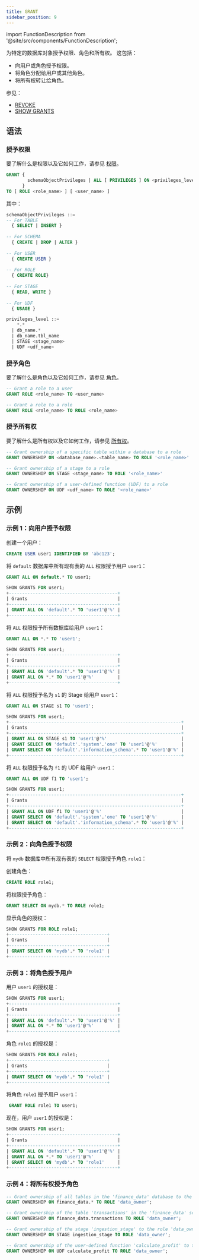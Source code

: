```yaml
---
title: GRANT
sidebar_position: 9
---
```

import FunctionDescription from '@site/src/components/FunctionDescription';

<FunctionDescription description="Introduced or updated: v1.2.275"/>

为特定的数据库对象授予权限、角色和所有权。 这包括：

- 向用户或角色授予权限。
- 将角色分配给用户或其他角色。
- 将所有权转让给角色。

参见：

- [REVOKE](11-revoke.md)
- [SHOW GRANTS](22-show-grants.md)

## 语法

### 授予权限

要了解什么是权限以及它如何工作，请参见 [权限](/guides/security/access-control/privileges)。

```sql
GRANT { 
        schemaObjectPrivileges | ALL [ PRIVILEGES ] ON <privileges_level>
      }
TO [ ROLE <role_name> ] [ <user_name> ]
```

其中：

```sql
schemaObjectPrivileges ::=
-- For TABLE
  { SELECT | INSERT }
  
-- For SCHEMA
  { CREATE | DROP | ALTER }
  
-- For USER
  { CREATE USER }
  
-- For ROLE
  { CREATE ROLE}
  
-- For STAGE
  { READ, WRITE }
           
-- For UDF
  { USAGE }
```

```sql
privileges_level ::=
    *.*
  | db_name.*
  | db_name.tbl_name
  | STAGE <stage_name>
  | UDF <udf_name>
```

### 授予角色

要了解什么是角色以及它如何工作，请参见 [角色](/guides/security/access-control/roles)。

```sql
-- Grant a role to a user
GRANT ROLE <role_name> TO <user_name>

-- Grant a role to a role
GRANT ROLE <role_name> TO ROLE <role_name>
```

### 授予所有权

要了解什么是所有权以及它如何工作，请参见 [所有权](/guides/security/access-control/ownership)。

```sql
-- Grant ownership of a specific table within a database to a role
GRANT OWNERSHIP ON <database_name>.<table_name> TO ROLE '<role_name>'

-- Grant ownership of a stage to a role
GRANT OWNERSHIP ON STAGE <stage_name> TO ROLE '<role_name>'

-- Grant ownership of a user-defined function (UDF) to a role
GRANT OWNERSHIP ON UDF <udf_name> TO ROLE '<role_name>'
```

## 示例

### 示例 1：向用户授予权限

创建一个用户：
```sql
CREATE USER user1 IDENTIFIED BY 'abc123';
```

将 `default` 数据库中所有现有表的 `ALL` 权限授予用户 `user1`：
 
```sql
GRANT ALL ON default.* TO user1;
```

```sql
SHOW GRANTS FOR user1;
+-----------------------------------------+
| Grants                                  |
+-----------------------------------------+
| GRANT ALL ON 'default'.* TO 'user1'@'%' |
+-----------------------------------------+
```

将 `ALL` 权限授予所有数据库给用户 `user1`：

```sql
GRANT ALL ON *.* TO 'user1';
```
```sql
SHOW GRANTS FOR user1;
+-----------------------------------------+
| Grants                                  |
+-----------------------------------------+
| GRANT ALL ON 'default'.* TO 'user1'@'%' |
| GRANT ALL ON *.* TO 'user1'@'%'         |
+-----------------------------------------+
```


将 `ALL` 权限授予名为 `s1` 的 Stage 给用户 `user1`：

```sql
GRANT ALL ON STAGE s1 TO 'user1';
```
```sql
SHOW GRANTS FOR user1;
+-----------------------------------------------------------------+
| Grants                                                          |
+-----------------------------------------------------------------+
| GRANT ALL ON STAGE s1 TO 'user1'@'%'                            |
| GRANT SELECT ON 'default'.'system'.'one' TO 'user1'@'%'         |
| GRANT SELECT ON 'default'.'information_schema'.* TO 'user1'@'%' |
+-----------------------------------------------------------------+
```

将 `ALL` 权限授予名为 `f1` 的 UDF 给用户 `user1`：

```sql
GRANT ALL ON UDF f1 TO 'user1';
```
```sql
SHOW GRANTS FOR user1;
+-----------------------------------------------------------------+
| Grants                                                          |
+-----------------------------------------------------------------+
| GRANT ALL ON UDF f1 TO 'user1'@'%'                              |
| GRANT SELECT ON 'default'.'system'.'one' TO 'user1'@'%'         |
| GRANT SELECT ON 'default'.'information_schema'.* TO 'user1'@'%' |
+-----------------------------------------------------------------+
```

### 示例 2：向角色授予权限

将 `mydb` 数据库中所有现有表的 `SELECT` 权限授予角色 `role1`：

创建角色：
```sql 
CREATE ROLE role1;
```

将权限授予角色：
```sql
GRANT SELECT ON mydb.* TO ROLE role1;
```

显示角色的授权：
```sql
SHOW GRANTS FOR ROLE role1;
+-------------------------------------+
| Grants                              |
+-------------------------------------+
| GRANT SELECT ON 'mydb'.* TO 'role1' |
+-------------------------------------+
```

### 示例 3：将角色授予用户

用户 `user1` 的授权是：
```sql
SHOW GRANTS FOR user1;
+-----------------------------------------+
| Grants                                  |
+-----------------------------------------+
| GRANT ALL ON 'default'.* TO 'user1'@'%' |
| GRANT ALL ON *.* TO 'user1'@'%'         |
+-----------------------------------------+
```

角色 `role1` 的授权是：
```sql
SHOW GRANTS FOR ROLE role1;
+-------------------------------------+
| Grants                              |
+-------------------------------------+
| GRANT SELECT ON 'mydb'.* TO 'role1' |
+-------------------------------------+
```

将角色 `role1` 授予用户 `user1`：
```sql
 GRANT ROLE role1 TO user1;
```

现在，用户 `user1` 的授权是：
```sql
SHOW GRANTS FOR user1;
+-----------------------------------------+
| Grants                                  |
+-----------------------------------------+
| GRANT ALL ON 'default'.* TO 'user1'@'%' |
| GRANT ALL ON *.* TO 'user1'@'%'         |
| GRANT SELECT ON 'mydb'.* TO 'role1'     |
+-----------------------------------------+
```

### 示例 4：将所有权授予角色

```sql
-- Grant ownership of all tables in the 'finance_data' database to the role 'data_owner'
GRANT OWNERSHIP ON finance_data.* TO ROLE 'data_owner';

-- Grant ownership of the table 'transactions' in the 'finance_data' schema to the role 'data_owner'
GRANT OWNERSHIP ON finance_data.transactions TO ROLE 'data_owner';

-- Grant ownership of the stage 'ingestion_stage' to the role 'data_owner'
GRANT OWNERSHIP ON STAGE ingestion_stage TO ROLE 'data_owner';

-- Grant ownership of the user-defined function 'calculate_profit' to the role 'data_owner'
GRANT OWNERSHIP ON UDF calculate_profit TO ROLE 'data_owner';
```